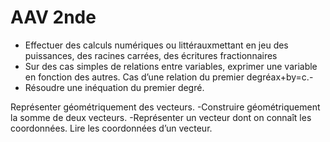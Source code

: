 

# AAV 2nde

- Effectuer  des  calculs  numériques  ou  littérauxmettant  en  jeu  des  puissances,  des racines carrées, des écritures fractionnaires
- Sur des cas simples de relations entre variables, exprimer une variable en fonction des autres. Cas d’une relation du premier degréax+by=c.-
- Résoudre une inéquation du premier degré.

Représenter géométriquement des vecteurs.
-Construire géométriquement la somme de deux vecteurs.
-Représenter un vecteur dont on connaît les coordonnées. Lire les coordonnées d’un vecteur.
